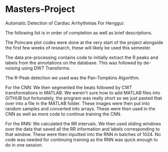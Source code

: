 # Masters-Project
Automatic Detection of Cardiac Arrhythmias
For Henggui:

The following list is in order of completion as well as brief descriptions.

The Poincare plot codes were done at the very start of the project alongside the first few weeks of research, these will likely be used
this semester.

The data pre-processing contains code to initially extract the R peaks and labels from the annotations on the database. This was followed
by de-noising using DWT Transforms.

The R-Peak detection we used was the Pan-Tompkins Algorithm.

For the CNN:
We then segmented the beats followed by CWT transformations in MATLAB. We weren't sure how to add MATLAB files into GITHUB but fortunately, the program was really short so we just pasted that over into a file in the MATLAB folder. These images were then put into random samples and converted into arrays. These were then used in the CNN as well as more code to continue training the CNN.

For the RNN:
We calculated the RR intervals. We then used sliding windows over the data that saved all the RR information and labels corresponding to that window. These were then inputted into the RNN in batches of 1024. No code was needed for continuing training as the RNN was quick enough to do in one session.
